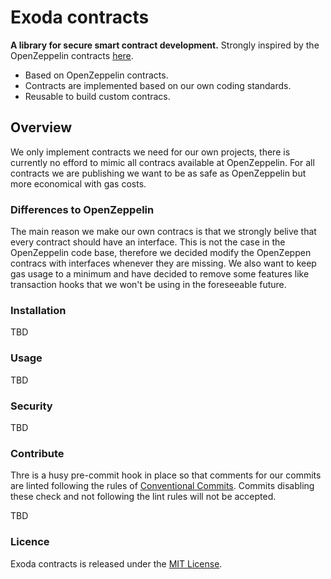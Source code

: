 # Exoda contracts

**A library for secure smart contract development.** Strongly inspired by the OpenZeppelin contracts [here](https://github.com/OpenZeppelin/openzeppelin-contracts).

* Based on OpenZeppelin contracts.
* Contracts are implemented based on our own coding standards.
* Reusable to build custom contracs.

## Overview

We only implement contracts we need for our own projects, there is currently no efford to mimic all contracs available at OpenZeppelin.
For all contracts we are publishing we want to be as safe as OpenZeppelin but more economical with gas costs.

### Differences to OpenZeppelin

The main reason we make our own contracs is that we strongly belive that every contract should have an interface.
This is not the case in the OpenZeppelin code base, therefore we decided modify the OpenZeppen contracs with interfaces whenever they are missing.
We also want to keep gas usage to a minimum and have decided to remove some features like transaction hooks that we won't be using in the foreseeable future.

### Installation

TBD

### Usage

TBD

### Security

TBD

### Contribute

Thre is a husy pre-commit hook in place so that comments for our commits are linted following the rules
of [Conventional Commits](https://www.conventionalcommits.org).
Commits disabling these check and not following the lint rules will not be accepted.

TBD

### Licence

Exoda contracts is released under the [MIT License](LICENSE).
